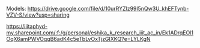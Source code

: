 Models: https://drive.google.com/file/d/10urRYZlz99l5nQw3U_khEFTynb-VZV-S/view?usp=sharing

https://iiitaphyd-my.sharepoint.com/:f:/g/personal/eshika_k_research_iiit_ac_in/Ek1ADrqEOl1OqX6amPWVOqgB6adK4c5eTbLvOxTjzGIXKQ?e=LYLKgN